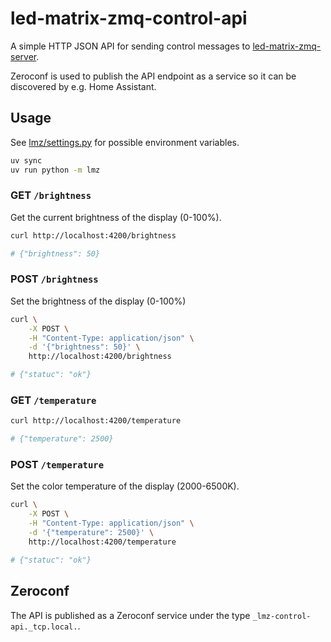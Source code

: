 # led-matrix-zmq-control-api

A simple HTTP JSON API for sending control messages to [led-matrix-zmq-server](https://github.com/knifa/led-matrix-zmq-server).

Zeroconf is used to publish the API endpoint as a service so it can be discovered by e.g. Home Assistant.

## Usage

See [lmz/settings.py](lmz/settings.py) for possible environment variables.

```bash
uv sync
uv run python -m lmz
```

### GET `/brightness`

Get the current brightness of the display (0-100%).

```bash
curl http://localhost:4200/brightness

# {"brightness": 50}
```

### POST `/brightness`

Set the brightness of the display (0-100%)

```bash
curl \
    -X POST \
    -H "Content-Type: application/json" \
    -d '{"brightness": 50}' \
    http://localhost:4200/brightness

# {"statuc": "ok"}
```


### GET `/temperature`
```bash
curl http://localhost:4200/temperature

# {"temperature": 2500}
```

###  POST `/temperature`

Set the color temperature of the display (2000-6500K).

```bash
curl \
    -X POST \
    -H "Content-Type: application/json" \
    -d '{"temperature": 2500}' \
    http://localhost:4200/temperature

# {"statuc": "ok"}
```

## Zeroconf

The API is published as a Zeroconf service under the type `_lmz-control-api._tcp.local.`.
